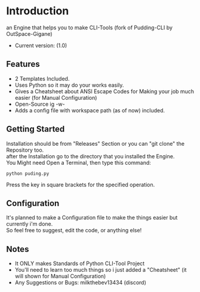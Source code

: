 # Introduction

an Engine that helps you to make CLI-Tools (fork of Pudding-CLI by OutSpace-Gigane)

- Current version: (1.0)

## Features

- 2 Templates Included.
- Uses Python so it may do your works easily.
- Gives a Cheatsheet about ANSI Escape Codes for Making your job much easier (for Manual Configuration)
- Open-Source ig -w-
- Adds a config file with workspace path (as of now) included.

## Getting Started

Installation should be from "Releases" Section or you can "git clone" the Repository too.  
after the Installation go to the directory that you installed the Engine.  
You Might need Open a Terminal, then type this command:

```
python puding.py
```

Press the key in square brackets for the specified operation.

## Configuration

It's planned to make a Configuration file to make the things easier but currently i'm done.  
So feel free to suggest, edit the code, or anything else!

## Notes

- It ONLY makes Standards of Python CLI-Tool Project
- You'll need to learn too much things so i just added a "Cheatsheet" (it will shown for Manual Configuration)
- Any Suggestions or Bugs: milkthebev13434 (discord)
